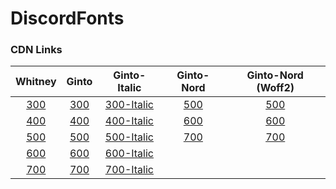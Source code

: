 # DiscordFonts

### CDN Links

**Whitney**|**Ginto**|**Ginto-Italic**|**Ginto-Nord**|**Ginto-Nord (Woff2)**
:-----:|:-----:|:-----:|:-----:|:-----:
[300](https://cdn.jsdelivr.net/gh/ROMVoid95/DiscordFonts@master/Whitney/Whitney-300.woff)|[300](https://cdn.jsdelivr.net/gh/ROMVoid95/DiscordFonts@master/Ginto/Ginto-300.woff)|[300-Italic](https://cdn.jsdelivr.net/gh/ROMVoid95/DiscordFonts@master/Ginto/Ginto-300-italic.woff)|[500](https://cdn.jsdelivr.net/gh/ROMVoid95/DiscordFonts@master/Ginto-Nord/Ginto-Nord-500.woff)|[500](https://cdn.jsdelivr.net/gh/ROMVoid95/DiscordFonts@master/Ginto-Nord/Ginto-Nord-500.woff2)
[400](https://cdn.jsdelivr.net/gh/ROMVoid95/DiscordFonts@master/Whitney/Whitney-400.woff)|[400](https://cdn.jsdelivr.net/gh/ROMVoid95/DiscordFonts@master/Ginto/Ginto-400.woff)|[400-Italic](https://cdn.jsdelivr.net/gh/ROMVoid95/DiscordFonts@master/Ginto/Ginto-400-italic.woff)|[600](https://cdn.jsdelivr.net/gh/ROMVoid95/DiscordFonts@master/Ginto-Nord/Ginto-Nord-600.woff)|[600](https://cdn.jsdelivr.net/gh/ROMVoid95/DiscordFonts@master/Ginto-Nord/Ginto-Nord-600.woff2)
[500](https://cdn.jsdelivr.net/gh/ROMVoid95/DiscordFonts@master/Whitney/Whitney-500.woff)|[500](https://cdn.jsdelivr.net/gh/ROMVoid95/DiscordFonts@master/Ginto/Ginto-500.woff)|[500-Italic](https://cdn.jsdelivr.net/gh/ROMVoid95/DiscordFonts@master/Ginto/Ginto-500-italic.woff)|[700](https://cdn.jsdelivr.net/gh/ROMVoid95/DiscordFonts@master/Ginto-Nord/Ginto-Nord-700.woff)|[700](https://cdn.jsdelivr.net/gh/ROMVoid95/DiscordFonts@master/Ginto-Nord/Ginto-Nord-700.woff2)
[600](https://cdn.jsdelivr.net/gh/ROMVoid95/DiscordFonts@master/Whitney/Whitney-600.woff)|[600](https://cdn.jsdelivr.net/gh/ROMVoid95/DiscordFonts@master/Ginto/Ginto-600.woff)|[600-Italic](https://cdn.jsdelivr.net/gh/ROMVoid95/DiscordFonts@master/Ginto/Ginto-600-italic.woff)| | 
[700](https://cdn.jsdelivr.net/gh/ROMVoid95/DiscordFonts@master/Whitney/Whitney-700.woff)|[700](https://cdn.jsdelivr.net/gh/ROMVoid95/DiscordFonts@master/Ginto/Ginto-700.woff)|[700-Italic](https://cdn.jsdelivr.net/gh/ROMVoid95/DiscordFonts@master/Ginto/Ginto-700-italic.woff)| | 
